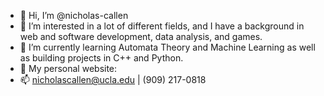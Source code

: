 - 👋 Hi, I’m @nicholas-callen
- 👀 I’m interested in a lot of different fields, and I have a background in web and software development, data analysis, and games.
- 🌱 I’m currently learning Automata Theory and Machine Learning as well as building projects in C++ and Python.
- 💞️ My personal website:
- 📫 nicholascallen@ucla.edu | (909) 217-0818

<!---
nicholas-callen/nicholas-callen is a ✨ special ✨ repository because its `README.md` (this file) appears on your GitHub profile.
You can click the Preview link to take a look at your changes.
--->
